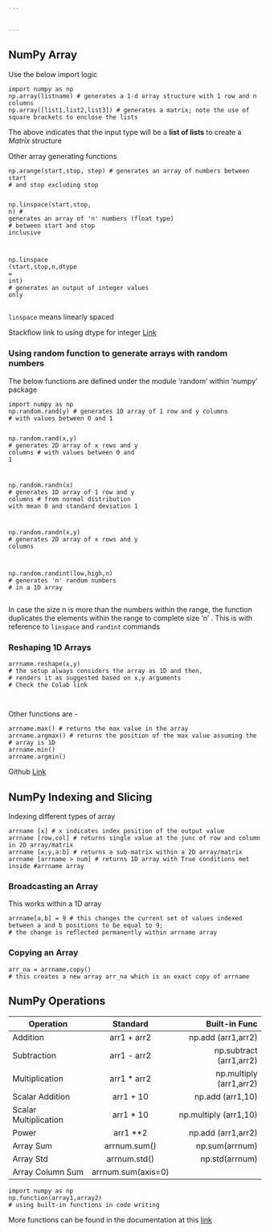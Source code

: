 ```yaml
---


---
```


<h2 id="numpy-array">NumPy Array</h2>
<p>Use the below import logic</p>
<pre class=" language-python"><code class="prism  language-python"><span class="token keyword">import</span> numpy <span class="token keyword">as</span> np
np<span class="token punctuation">.</span>array<span class="token punctuation">(</span>listname<span class="token punctuation">)</span> <span class="token comment"># generates a 1-d array structure with 1 row and n columns</span>
np<span class="token punctuation">.</span>array<span class="token punctuation">(</span><span class="token punctuation">[</span>list1<span class="token punctuation">,</span>list2<span class="token punctuation">,</span>list3<span class="token punctuation">]</span><span class="token punctuation">)</span> <span class="token comment"># generates a matrix; note the use of square brackets to enclose the lists</span>
</code></pre>
<p>The above indicates that the input type will be a <strong>list of lists</strong> to create a <em>Matrix</em> structure</p>
<p>Other array generating functions</p>
<pre class=" language-python"><code class="prism  language-python">np<span class="token punctuation">.</span>arange<span class="token punctuation">(</span>start<span class="token punctuation">,</span>stop<span class="token punctuation">,</span> step<span class="token punctuation">)</span> <span class="token comment"># generates an array of numbers between start</span>
<span class="token comment"># and stop excluding stop</span>

np<span class="token punctuation">.</span>linspace<span class="token punctuation">(</span>start<span class="token punctuation">,</span>stop<span class="token punctuation">,</span> n<span class="token punctuation">)</span> <span class="token comment"># generates an array of 'n' numbers (float type) </span>
<span class="token comment"># between start and stop inclusive</span>

np<span class="token punctuation">.</span>linspace <span class="token punctuation">(</span>start<span class="token punctuation">,</span>stop<span class="token punctuation">,</span>n<span class="token punctuation">,</span>dtype <span class="token operator">=</span> <span class="token builtin">int</span><span class="token punctuation">)</span> <span class="token comment"># generates an output of integer values only</span>
</code></pre>
<p><code>linspace</code> means linearly spaced</p>
<p>Stackflow link to using dtype for integer <a href="https://stackoverflow.com/q/36064207/13218820">Link</a></p>
<h3 id="using-random-function-to-generate-arrays-with-random-numbers">Using random function to generate arrays with random numbers</h3>
<p>The below functions are defined under the module ‘random’ within ‘numpy’ package</p>
<pre class=" language-python"><code class="prism  language-python"><span class="token keyword">import</span> numpy <span class="token keyword">as</span> np
np<span class="token punctuation">.</span>random<span class="token punctuation">.</span>rand<span class="token punctuation">(</span>y<span class="token punctuation">)</span> <span class="token comment"># generates 1D array of 1 row and y columns</span>
<span class="token comment"># with values between 0 and 1</span>

np<span class="token punctuation">.</span>random<span class="token punctuation">.</span>rand<span class="token punctuation">(</span>x<span class="token punctuation">,</span>y<span class="token punctuation">)</span> <span class="token comment"># generates 2D array of x rows and y columns</span>
<span class="token comment"># with values between 0 and 1</span>

np<span class="token punctuation">.</span>random<span class="token punctuation">.</span>randn<span class="token punctuation">(</span>x<span class="token punctuation">)</span> <span class="token comment"># generates 1D array of 1 row and y columns</span>
<span class="token comment"># from normal distribution with mean 0 and standard deviation 1</span>

np<span class="token punctuation">.</span>random<span class="token punctuation">.</span>randn<span class="token punctuation">(</span>x<span class="token punctuation">,</span>y<span class="token punctuation">)</span> <span class="token comment"># generates 2D array of x rows and y columns</span>

np<span class="token punctuation">.</span>random<span class="token punctuation">.</span>randint<span class="token punctuation">(</span>low<span class="token punctuation">,</span>high<span class="token punctuation">,</span>n<span class="token punctuation">)</span> <span class="token comment"># generates 'n' random numbers</span>
<span class="token comment"># in a 1D array</span>
</code></pre>
<p>In case the size n is more than the numbers within the range, the function duplicates the elements within the range to complete size ‘n’ . This is with reference to <code>linspace</code> and <code>randint</code> commands</p>
<h3 id="reshaping-1d-arrays">Reshaping 1D Arrays</h3>
<pre class=" language-python"><code class="prism  language-python">arrname<span class="token punctuation">.</span>reshape<span class="token punctuation">(</span>x<span class="token punctuation">,</span>y<span class="token punctuation">)</span>
<span class="token comment"># the setup always considers the array as 1D and then,</span>
<span class="token comment"># renders it as suggested based on x,y arguments</span>
<span class="token comment"># Check the Colab link</span>

</code></pre>
<p>Other functions are -</p>
<pre class=" language-python"><code class="prism  language-python">arrname<span class="token punctuation">.</span><span class="token builtin">max</span><span class="token punctuation">(</span><span class="token punctuation">)</span> <span class="token comment"># returns the max value in the array</span>
arrname<span class="token punctuation">.</span>argmax<span class="token punctuation">(</span><span class="token punctuation">)</span> <span class="token comment"># returns the position of the max value assuming the</span>
<span class="token comment"># array is 1D</span>
arrname<span class="token punctuation">.</span><span class="token builtin">min</span><span class="token punctuation">(</span><span class="token punctuation">)</span>
arrname<span class="token punctuation">.</span>argmin<span class="token punctuation">(</span><span class="token punctuation">)</span>
</code></pre>
<p>Github <a href="https://github.com/nilotpalc/Python-Training/blob/master/Numpy_Arrays.ipynb">Link</a></p>
<h2 id="numpy-indexing-and-slicing">NumPy Indexing and Slicing</h2>
<p>Indexing different types of array</p>
<pre class=" language-python"><code class="prism  language-python">arrname <span class="token punctuation">[</span>x<span class="token punctuation">]</span> <span class="token comment"># x indicates index position of the output value</span>
arrname <span class="token punctuation">[</span>row<span class="token punctuation">,</span>col<span class="token punctuation">]</span> <span class="token comment"># returns single value at the junc of row and column in 2D array/matrix</span>
arrname <span class="token punctuation">[</span>x<span class="token punctuation">;</span>y<span class="token punctuation">,</span>a<span class="token punctuation">:</span>b<span class="token punctuation">]</span> <span class="token comment"># returns a sub-matrix within a 2D array/matrix</span>
arrname <span class="token punctuation">[</span>arrname <span class="token operator">&gt;</span> num<span class="token punctuation">]</span> <span class="token comment"># returns 1D array with True conditions met inside #arrname array</span>
</code></pre>
<h3 id="broadcasting-an-array">Broadcasting an Array</h3>
<p>This works within a 1D array</p>
<pre class=" language-python"><code class="prism  language-python">arrname<span class="token punctuation">[</span>a<span class="token punctuation">,</span>b<span class="token punctuation">]</span> <span class="token operator">=</span> <span class="token number">9</span> <span class="token comment"># this changes the current set of values indexed between a and b positions to be equal to 9; </span>
<span class="token comment"># the change is reflected permanently within arrname array</span>
</code></pre>
<h3 id="copying-an-array">Copying an Array</h3>
<pre class=" language-python"><code class="prism  language-python">arr_na <span class="token operator">=</span> arrname<span class="token punctuation">.</span>copy<span class="token punctuation">(</span><span class="token punctuation">)</span>
<span class="token comment"># this creates a new array arr_na which is an exact copy of arrname</span>
</code></pre>
<h2 id="numpy-operations">NumPy Operations</h2>

<table>
<thead>
<tr>
<th>Operation</th>
<th align="center">Standard</th>
<th align="right">Built-in Func</th>
</tr>
</thead>
<tbody>
<tr>
<td>Addition</td>
<td align="center">arr1 + arr2</td>
<td align="right">np.add (arr1,arr2)</td>
</tr>
<tr>
<td>Subtraction</td>
<td align="center">arr1 - arr2</td>
<td align="right">np.subtract (arr1,arr2)</td>
</tr>
<tr>
<td>Multiplication</td>
<td align="center">arr1 * arr2</td>
<td align="right">np.multiply (arr1,arr2)</td>
</tr>
<tr>
<td>Scalar Addition</td>
<td align="center">arr1 + 10</td>
<td align="right">np.add (arr1,10)</td>
</tr>
<tr>
<td>Scalar Multiplication</td>
<td align="center">arr1 * 10</td>
<td align="right">np.multiply (arr1,10)</td>
</tr>
<tr>
<td>Power</td>
<td align="center">arr1 **2</td>
<td align="right">np.add (arr1,arr2)</td>
</tr>
<tr>
<td>Array Sum</td>
<td align="center">arrnum.sum()</td>
<td align="right">np.sum(arrnum)</td>
</tr>
<tr>
<td>Array Std</td>
<td align="center">arrnum.std()</td>
<td align="right">np.std(arrnum)</td>
</tr>
<tr>
<td>Array Column  Sum</td>
<td align="center">arrnum.sum(axis=0)</td>
<td align="right"></td>
</tr>
</tbody>
</table><pre class=" language-python"><code class="prism  language-python"><span class="token keyword">import</span> numpy <span class="token keyword">as</span> np
np<span class="token punctuation">.</span>function<span class="token punctuation">(</span>array1<span class="token punctuation">,</span>array2<span class="token punctuation">)</span>
<span class="token comment"># using built-in functions in code writing</span>
</code></pre>
<p>More functions can be found in the documentation at this <a href="https://docs.scipy.org/doc/numpy/reference/ufuncs.html">link</a></p>

